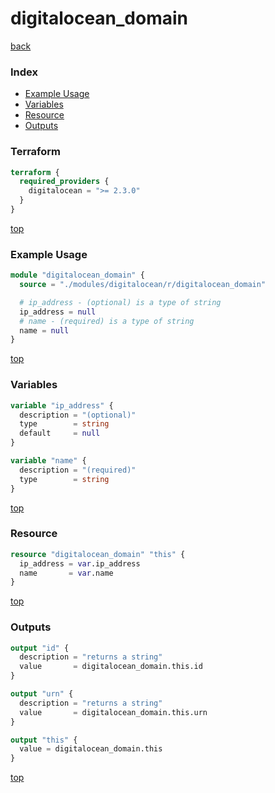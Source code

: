 # digitalocean_domain

[back](../digitalocean.md)

### Index

- [Example Usage](#example-usage)
- [Variables](#variables)
- [Resource](#resource)
- [Outputs](#outputs)

### Terraform

```terraform
terraform {
  required_providers {
    digitalocean = ">= 2.3.0"
  }
}
```

[top](#index)

### Example Usage

```terraform
module "digitalocean_domain" {
  source = "./modules/digitalocean/r/digitalocean_domain"

  # ip_address - (optional) is a type of string
  ip_address = null
  # name - (required) is a type of string
  name = null
}
```

[top](#index)

### Variables

```terraform
variable "ip_address" {
  description = "(optional)"
  type        = string
  default     = null
}

variable "name" {
  description = "(required)"
  type        = string
}
```

[top](#index)

### Resource

```terraform
resource "digitalocean_domain" "this" {
  ip_address = var.ip_address
  name       = var.name
}
```

[top](#index)

### Outputs

```terraform
output "id" {
  description = "returns a string"
  value       = digitalocean_domain.this.id
}

output "urn" {
  description = "returns a string"
  value       = digitalocean_domain.this.urn
}

output "this" {
  value = digitalocean_domain.this
}
```

[top](#index)